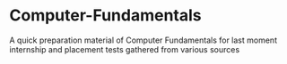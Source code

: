 # Computer-Fundamentals
A quick preparation material of Computer Fundamentals for last moment internship and placement tests gathered from various sources
